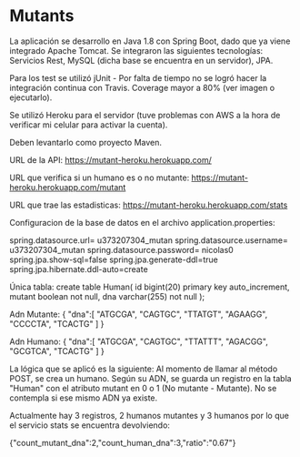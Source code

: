# Mutants

La aplicación se desarrollo en Java 1.8 con Spring Boot, dado que ya viene integrado Apache Tomcat.
Se integraron las siguientes tecnologías: Servicios Rest, MySQL (dicha base se encuentra en un servidor), JPA.

Para los test se utilizó jUnit - Por falta de tiempo no se logró hacer la integración continua con Travis.
Coverage mayor a 80% (ver imagen o ejecutarlo).

Se utilizó Heroku para el servidor (tuve problemas con AWS a la hora de verificar mi celular para activar la cuenta).

Deben levantarlo como proyecto Maven.

URL de la API:
https://mutant-heroku.herokuapp.com/

URL que verifica si un humano es o no mutante:
https://mutant-heroku.herokuapp.com/mutant

URL que trae las estadisticas:
https://mutant-heroku.herokuapp.com/stats

Configuracion de la base de datos en el archivo application.properties:

spring.datasource.url= u373207304_mutan
spring.datasource.username=  u373207304_mutan
spring.datasource.password= nicolas0
spring.jpa.show-sql=false
spring.jpa.generate-ddl=true
spring.jpa.hibernate.ddl-auto=create

Única tabla:
create table Human(
	id bigint(20) primary key auto_increment,
  mutant boolean not null,
  dna varchar(255) not null
);

Adn Mutante:
{
	"dna":[
		"ATGCGA",
		"CAGTGC",
		"TTATGT",
		"AGAAGG",
		"CCCCTA",
		"TCACTG"
	]
}

Adn Humano:
{
	"dna":[
		"ATGCGA", 
		"CAGTGC", 
		"TTATTT", 
		"AGACGG",
		"GCGTCA",
		"TCACTG"
	]
}

La lógica que se aplicó es la siguiente: 
Al momento de llamar al método POST, se crea un humano. Según su ADN, se guarda un registro en la tabla "Human" con el atributo mutant en 0 o 1 (No mutante - Mutante). 
No se contempla si ese mismo ADN ya existe.

Actualmente hay 3 registros, 2 humanos mutantes y 3 humanos por lo que el servicio stats se encuentra devolviendo:

{"count_mutant_dna":2,"count_human_dna":3,"ratio":"0.67"}


